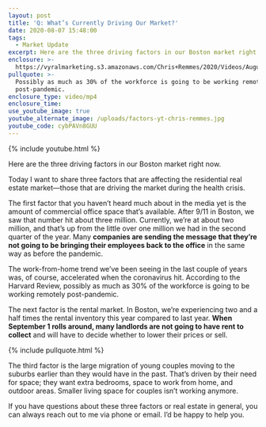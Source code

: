 ```yaml
---
layout: post
title: 'Q: What’s Currently Driving Our Market?'
date: 2020-08-07 15:48:00
tags:
  - Market Update
excerpt: Here are the three driving factors in our Boston market right now.
enclosure: >-
  https://vyralmarketing.s3.amazonaws.com/Chris+Remmes/2020/Videos/August/Q-+Whats+Currently+Driving+Our+Market_.mp4
pullquote: >-
  Possibly as much as 30% of the workforce is going to be working remotely
  post-pandemic.
enclosure_type: video/mp4
enclosure_time:
use_youtube_image: true
youtube_alternate_image: /uploads/factors-yt-chris-remmes.jpg
youtube_code: cybPAVn8GUU
---
```


{% include youtube.html %}

Here are the three driving factors in our Boston market right now.

Today I want to share three factors that are affecting the residential real estate market—those that are driving the market during the health crisis.&nbsp;

The first factor that you haven’t heard much about in the media yet is the amount of commercial office space that’s available. After 9/11 in Boston, we saw that number hit about three million. Currently, we’re at about two million, and that’s up from the little over one million we had in the second quarter of the year. Many **companies are sending the message that they’re not going to be bringing their employees back to the office** in the same way as before the pandemic.&nbsp;

The work-from-home trend we’ve been seeing in the last couple of years was, of course, accelerated when the coronavirus hit. According to the Harvard Review, possibly as much as 30% of the workforce is going to be working remotely post-pandemic.

The next factor is the rental market. In Boston, we’re experiencing two and a half times the rental inventory this year compared to last year. **When September 1 rolls around, many landlords are not going to have rent to collect** and will have to decide whether to lower their prices or sell.&nbsp;

{% include pullquote.html %}

The third factor is the large migration of young couples moving to the suburbs earlier than they would have in the past. That’s driven by their need for space; they want extra bedrooms, space to work from home, and outdoor areas. Smaller living space for couples isn’t working anymore.&nbsp;

If you have questions about these three factors or real estate in general, you can always reach out to me via phone or email. I’d be happy to help you.